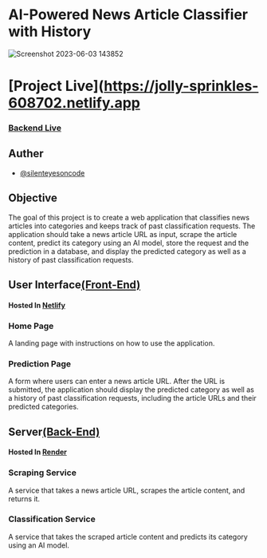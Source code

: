 # AI-Powered News Article Classifier with History

![Screenshot 2023-06-03 143852](https://github.com/silenteyesoncode/AI-Powered-News-Article-Classifier-with-History/assets/46851135/ded1ee8d-dcb4-4df8-a9a0-247df3d427d0)

# [Project Live](https://jolly-sprinkles-608702.netlify.app
### [Backend Live](https://my-news-classifier.onrender.com)

## Auther 
- [@silenteyesoncode](https://github.com/silenteyesoncode)

## Objective
The goal of this project is to create a web application that classifies news articles into categories and keeps track of past classification requests. The application should take a news article URL as input, scrape the article content, predict its category using an AI model, store the request and the prediction in a database, and display the predicted category as well as a history of past classification requests.

## User Interface[(Front-End)](./front-end)
#### Hosted In [Netlify](https://www.netlify.com/)

### Home Page
A landing page with instructions on how to use the application.

### Prediction Page
A form where users can enter a news article URL. After the URL is submitted, the application should display the predicted category as well as a history of past classification requests, including the article URLs and their predicted categories.

## Server[(Back-End)](./back-end)
#### Hosted In [Render](https://render.com/)
### Scraping Service
A service that takes a news article URL, scrapes the article content, and returns it.

### Classification Service
A service that takes the scraped article content and predicts its category using an AI model.





